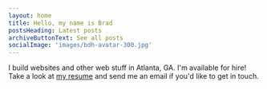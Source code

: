 ```yaml
---
layout: home
title: Hello, my name is Brad
postsHeading: Latest posts
archiveButtonText: See all posts
socialImage: 'images/bdh-avatar-300.jpg'
---
```


I build websites and other web stuff in Atlanta, GA.
I'm available for hire! Take a look at [my resume](http://hirebrad.com) and send me an email if you'd like to get in touch.
